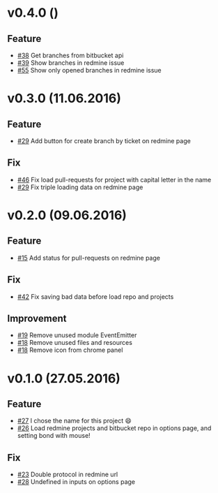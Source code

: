 # v0.4.0 ()

## Feature
* [#38](https://github.com/kicumkicum/bond/issues/38)
Get branches from bitbucket api
* [#39](https://github.com/kicumkicum/bond/issues/39)
Show branches in redmine issue
* [#55](https://github.com/kicumkicum/bond/issues/55)
Show only opened branches in redmine issue

# v0.3.0 (11.06.2016)

## Feature
* [#29](https://github.com/kicumkicum/bond/issues/29)
Add button for create branch by ticket on redmine page

## Fix
* [#46](https://github.com/kicumkicum/bond/issues/46)
Fix load pull-requests for project with capital letter in the name
* [#29](https://github.com/kicumkicum/bond/issues/29)
Fix triple loading data on redmine page

# v0.2.0 (09.06.2016)

## Feature
* [#15](https://github.com/kicumkicum/bond/issues/15)
Add status for pull-requests on redmine page

## Fix
* [#42](https://github.com/kicumkicum/bond/issues/42)
Fix saving bad data before load repo and projects

## Improvement
* [#19](https://github.com/kicumkicum/bond/issues/19)
Remove unused module EventEmitter
* [#18](https://github.com/kicumkicum/bond/issues/18)
Remove unused files and resources
* [#18](https://github.com/kicumkicum/bond/issues/18)
Remove icon from chrome panel

# v0.1.0 (27.05.2016)

## Feature
* [#27](https://github.com/kicumkicum/bond/issues/27)
I chose the name for this project :smile:
* [#26](https://github.com/kicumkicum/bond/issues/26)
Load redmine projects and bitbucket repo in options page, and setting bond with mouse!

## Fix
* [#23](https://github.com/kicumkicum/bond/issues/23)
Double protocol in redmine url
* [#28](https://github.com/kicumkicum/bond/issues/28)
Undefined in inputs on options page
